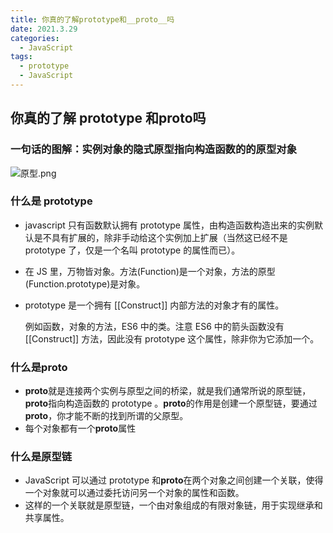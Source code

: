 ```yaml
---
title: 你真的了解prototype和__proto__吗
date: 2021.3.29
categories:
  - JavaScript
tags: 
  - prototype 
  - JavaScript
---
```


## 你真的了解 prototype 和**proto**吗

### 一句话的图解：**实例对象的隐式原型指向构造函数的的原型对象**

![原型.png](https://p9-juejin.byteimg.com/tos-cn-i-k3u1fbpfcp/cc97d23d54324e74b8cb4e219c344aa0~tplv-k3u1fbpfcp-watermark.image)

### 什么是 prototype

- javascript 只有函数默认拥有 prototype 属性，由构造函数构造出来的实例默认是不具有扩展的，除非手动给这个实例加上扩展（当然这已经不是 prototype 了，仅是一个名叫 prototype 的属性而已）。
- 在 JS 里，万物皆对象。方法(Function)是一个对象，方法的原型(Function.prototype)是对象。
- prototype 是一个拥有 [[Construct]] 内部方法的对象才有的属性。

  例如函数，对象的方法，ES6 中的类。注意 ES6 中的箭头函数没有 [[Construct]] 方法，因此没有 prototype 这个属性，除非你为它添加一个。

### 什么是**proto**

- **proto**就是连接两个实例与原型之间的桥梁，就是我们通常所说的原型链，**proto**指向构造函数的 prototype 。**proto**的作用是创建一个原型链，要通过**proto**，你才能不断的找到所谓的父原型。
- 每个对象都有一个**proto**属性

### 什么是原型链

- JavaScript 可以通过 prototype 和**proto**在两个对象之间创建一个关联，使得一个对象就可以通过委托访问另一个对象的属性和函数。
- 这样的一个关联就是原型链，一个由对象组成的有限对象链，用于实现继承和共享属性。
